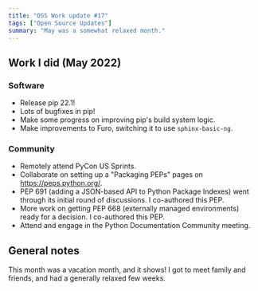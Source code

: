 ```yaml
---
title: "OSS Work update #17"
tags: ["Open Source Updates"]
summary: "May was a somewhat relaxed month."
---
```


## Work I did (May 2022)

### Software

- Release pip 22.1!
- Lots of bugfixes in pip!
- Make some progress on improving pip's build system logic.
- Make improvements to Furo, switching it to use `sphinx-basic-ng`.

### Community

- Remotely attend PyCon US Sprints.
- Collaborate on setting up a "Packaging PEPs" pages on
  <https://peps.python.org/>.
- PEP 691 (adding a JSON-based API to Python Package Indexes) went through its
  initial round of discussions. I co-authored this PEP.
- More work on getting PEP 668 (externally managed environments) ready for a
  decision. I co-authored this PEP.
- Attend and engage in the Python Documentation Community meeting.

## General notes

This month was a vacation month, and it shows! I got to meet family and friends,
and had a generally relaxed few weeks.
